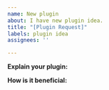 ```yaml
---
name: New plugin
about: I have new plugin idea.
title: "[Plugin Request]"
labels: plugin idea
assignees: ''

---
```


**Explain your plugin:**

**How is it beneficial:**
